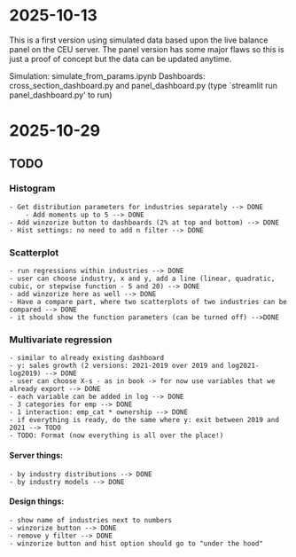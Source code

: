 # 2025-10-13
This is a first version using simulated data based upon the live balance panel on the CEU server. The panel version has some major flaws so this is just a proof of concept but the data can be updated anytime.

Simulation: simulate_from_params.ipynb
Dashboards: cross_section_dashboard.py and panel_dashboard.py (type `streamlit run panel_dashboard.py' to run)

# 2025-10-29

## TODO

### Histogram

    - Get distribution parameters for industries separately --> DONE
        - Add moments up to 5 --> DONE
    - Add winzorize button to dashboards (2% at top and bottom) --> DONE
    - Hist settings: no need to add n filter --> DONE

### Scatterplot
    - run regressions within industries --> DONE
    - user can choose industry, x and y, add a line (linear, quadratic, cubic, or stepwise function - 5 and 20) --> DONE
    - add winzorize here as well --> DONE
    - Have a compare part, where two scatterplots of two industries can be compared --> DONE
    - it should show the function parameters (can be turned off) -->DONE

### Multivariate regression
    - similar to already existing dashboard
    - y: sales growth (2 versions: 2021-2019 over 2019 and log2021-log2019) --> DONE
    - user can choose X-s - as in book -> for now use variables that we already export --> DONE
    - each variable can be added in log --> DONE
    - 3 categories for emp --> DONE
    - 1 interaction: emp_cat * ownership --> DONE
    - if everything is ready, do the same where y: exit between 2019 and 2021 --> TODO
    - TODO: Format (now everything is all over the place!)

#### Server things: 
    - by industry distributions --> DONE
    - by industry models --> DONE

#### Design things:
    - show name of industries next to numbers
    - winzorize button --> DONE
    - remove y filter --> DONE
    - winzorize button and hist option should go to "under the hood"